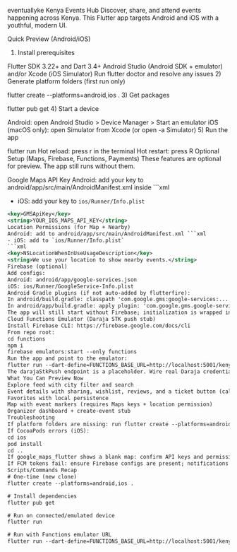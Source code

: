 eventuallyke
Kenya Events Hub
Discover, share, and attend events happening across Kenya. This Flutter app targets Android and iOS with a youthful, modern UI.

Quick Preview (Android/iOS)
1) Install prerequisites

Flutter SDK 3.22+ and Dart 3.4+
Android Studio (Android SDK + emulator) and/or Xcode (iOS Simulator)
Run flutter doctor and resolve any issues
2) Generate platform folders (first run only)

flutter create --platforms=android,ios .
3) Get packages

flutter pub get
4) Start a device

Android: open Android Studio > Device Manager > Start an emulator
iOS (macOS only): open Simulator from Xcode (or open -a Simulator)
5) Run the app

flutter run
Hot reload: press r in the terminal
Hot restart: press R
Optional Setup (Maps, Firebase, Functions, Payments)
These features are optional for preview. The app still runs without them.

Google Maps API Key
Android: add your key to android/app/src/main/AndroidManifest.xml inside <application> ```xml
- iOS: add your key to `ios/Runner/Info.plist`
```xml
<key>GMSApiKey</key>
<string>YOUR_IOS_MAPS_API_KEY</string>
Location Permissions (for Map + Nearby)
Android: add to android/app/src/main/AndroidManifest.xml ```xml
- iOS: add to `ios/Runner/Info.plist`
```xml
<key>NSLocationWhenInUseUsageDescription</key>
<string>We use your location to show nearby events.</string>
Firebase (optional)
Add configs:
Android: android/app/google-services.json
iOS: ios/Runner/GoogleService-Info.plist
Android Gradle plugins (if not auto-added by flutterfire):
In android/build.gradle: classpath 'com.google.gms:google-services:...'
In android/app/build.gradle: apply plugin: 'com.google.gms.google-services'
The app will still start without Firebase; initialization is wrapped in a safe try/catch.
Cloud Functions Emulator (Daraja STK push stub)
Install Firebase CLI: https://firebase.google.com/docs/cli
From repo root:
cd functions
npm i
firebase emulators:start --only functions
Run the app and point to the emulator:
flutter run --dart-define=FUNCTIONS_BASE_URL=http://localhost:5001/kenya-events-hub/us-central1
The darajaStkPush endpoint is a placeholder. Wire real Daraja credentials and logic before production use.
What You Can Preview Now
Explore feed with city filter and search
Event details with sharing, wishlist, reviews, and a ticket button (calls the stubbed STK push via Functions)
Favorites with local persistence
Map with event markers (requires Maps keys + location permission)
Organizer dashboard + create-event stub
Troubleshooting
If platform folders are missing: run flutter create --platforms=android,ios .
If CocoaPods errors (iOS):
cd ios
pod install
cd ..
If google_maps_flutter shows a blank map: confirm API keys and permissions, and that your emulator/simulator has network access.
If FCM tokens fail: ensure Firebase configs are present; notifications are optional in dev.
Scripts/Commands Recap
# One-time (new clone)
flutter create --platforms=android,ios .

# Install dependencies
flutter pub get

# Run on connected/emulated device
flutter run

# Run with Functions emulator URL
flutter run --dart-define=FUNCTIONS_BASE_URL=http://localhost:5001/kenya-events-hub/us-central1
